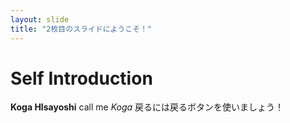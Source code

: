 ```yaml
---
layout: slide
title: "2枚目のスライドにようこそ！"
---
```

# Self Introduction
**Koga HIsayoshi** call me *Koga*
戻るには戻るボタンを使いましょう！
